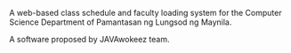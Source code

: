 A web-based class schedule and faculty loading system for the Computer Science Department of Pamantasan ng Lungsod ng Maynila.

A software proposed by JAVAwokeez team.
